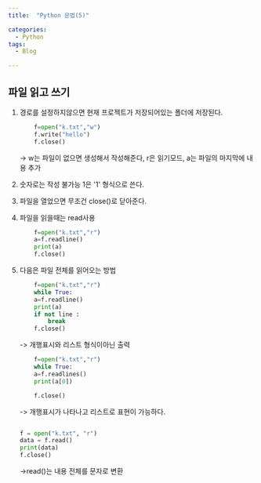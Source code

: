 ```yaml
---
title:  "Python 문법(5)"

categories:
  - Python
tags:
  - Blog

---
```


## 파일 읽고 쓰기

1. 경로를 설정하지않으면 현재 프로젝트가 저장되어있는 폴더에 저장된다.
    ```python
        f=open("k.txt","w")
        f.write("hello")
        f.close()
    ```
    -> w는 파일이 없으면 생성해서 작성해준다, r은 읽기모드, a는 파일의 마지막에 내용 추가

2. 숫자로는 작성 불가능 1은 '1' 형식으로 쓴다.

3. 파일을 열었으면 무조건 close()로 닫아준다.

4. 파일을 읽을때는 read사용

    ```python
        f=open("k.txt","r")
        a=f.readline()
        print(a)
        f.close()
    ```
5. 다음은 파일 전체를 읽어오는 방법

    ```python
        f=open("k.txt","r")
        while True:
        a=f.readline()
        print(a)
        if not line :
            break
        f.close()
    ```
    -> 개행표시와 리스트 형식이아닌 출력

    ```python
        f=open("k.txt","r")
        while True:
        a=f.readlines()
        print(a[0])

        f.close()
    ```
    -> 개행표시가 나타나고 리스트로 표현이 가능하다.

    ```python

    f = open("k.txt", "r")
    data = f.read()
    print(data)
    f.close()

    ```
    ->read()는 내용 전체를 문자로 변환

